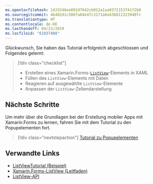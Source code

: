 ```yaml
---
ms.openlocfilehash: 1433246ee892d7642cb012a1aa9372153741f2b0
ms.sourcegitcommit: 4b402d1c508fa84e4fc3171a6e43b811323948fc
ms.translationtype: HT
ms.contentlocale: de-DE
ms.lasthandoff: 04/23/2019
ms.locfileid: "61037488"
---
```

Glückwunsch, Sie haben das Tutorial erfolgreich abgeschlossen und Folgendes gelernt:

> [!div class="checklist"]
> - Erstellen eines Xamarin.Forms-[`ListView`](xref:Xamarin.Forms.ListView)-Elements in XAML
> - Füllen des `ListView`-Elements mit Daten
> - Reagieren auf ausgewählte `ListView`-Elemente
> - Anpassen der `ListView`-Zellendarstellung

## <a name="next-steps"></a>Nächste Schritte

Um mehr über die Grundlagen bei der Erstellung mobiler Apps mit Xamarin.Forms zu lernen, fahren Sie mit dem Tutorial zu den Popupelementen fort.

> [!div class="nextstepaction"]
> [Tutorial zu Popupelementen](~/get-started/tutorials/pop-ups/index.yml)

## <a name="related-links"></a>Verwandte Links

- [ListViewTutorial (Beispiel)](https://developer.xamarin.com/samples/xamarin-forms/GetStarted/Tutorials/ListViewTutorial)
- [Xamarin.Forms-ListView (Leitfaden)](~/xamarin-forms/user-interface/listview/index.md)
- [ListView-API](xref:Xamarin.Forms.ListView)
